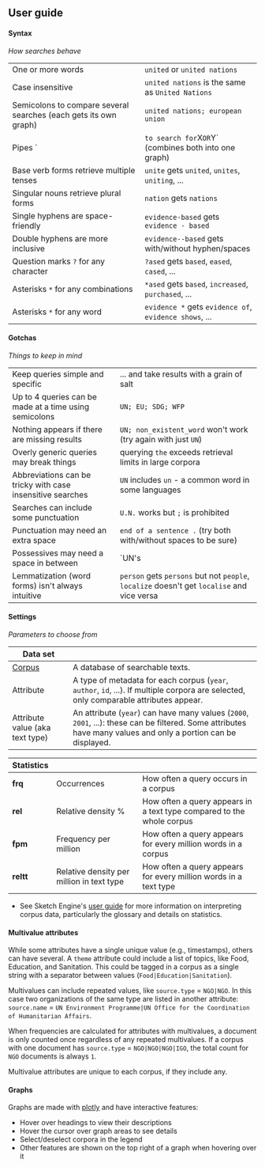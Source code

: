 ## User guide

#### Syntax

*How searches behave*

| | |
|-|-|
| One or more words | `united` or `united nations` |
| Case insensitive | `united nations` is the same as `United Nations` |
| Semicolons to compare several searches (each gets its own graph) | `united nations; european union` |
| Pipes `|` to search for `X` OR `Y` (combines both into one graph) | `United Nations Development Programme | UNDP` |
| Base verb forms retrieve multiple tenses | `unite` gets `united`, `unites`, `uniting`, ... |
| Singular nouns retrieve plural forms | `nation` gets `nations` |
| Single hyphens are space-friendly | `evidence-based` gets `evidence - based` |
| Double hyphens are more inclusive | `evidence--based` gets with/without hyphen/spaces |
| Question marks `?` for any character | `?ased` gets `based`, `eased`, `cased`, ... |
| Asterisks `*` for any combinations | `*ased` gets `based`, `increased`, `purchased`, ... |
| Asterisks `*` for any word | `evidence *` gets `evidence of`, `evidence shows`, ... |

#### Gotchas

*Things to keep in mind*

| | |
|-|-|
| Keep queries simple and specific | ... and take results with a grain of salt |
| Up to 4 queries can be made at a time using semicolons | `UN; EU; SDG; WFP` |
| Nothing appears if there are missing results | `UN; non_existent_word` won't work (try again with just `UN`) |
| Overly generic queries may break things | querying `the` exceeds retrieval limits in large corpora |
| Abbreviations can be tricky with case insensitive searches | `UN` includes `un` - a common word in some languages |
| Searches can include some punctuation | `U.N.` works but `;` is prohibited |
| Punctuation may need an extra space | `end of a sentence .` (try both with/without spaces to be sure) |
| Possessives may need a space in between | `UN's | UN 's`, `United Nations' | United Nations '` |
| Lemmatization (word forms) isn't always intuitive | `person` gets `persons` but not `people`, `localize` doesn't get `localise` and vice versa |

#### Settings

*Parameters to choose from*

| Data set | |
|-|-|
| [Corpus](/corpora) | A database of searchable texts. |
| Attribute | A type of metadata for each corpus (`year`, `author`, `id`, ...). If multiple corpora are selected, only comparable attributes appear. |
| Attribute value (aka text type) | An attribute (`year`) can have many values (`2000`, `2001`, ...): these can be filtered. Some attributes have many values and only a portion can be displayed. |

| Statistics | | |
|-|-|-|
| **frq** | Occurrences | How often a query occurs in a corpus |
| **rel** | Relative density % | How often a query appears in a text type compared to the whole corpus |
| **fpm** | Frequency per million | How often a query appears for every million words in a corpus |
| **reltt** | Relative density per million in text type | How often a query appears for every million words in a text type |

- See Sketch Engine's [user guide](https://www.sketchengine.eu/guide/) for more information on interpreting corpus data, particularly the glossary and details on statistics.

#### Multivalue attributes

While some attributes have a single unique value (e.g., timestamps), others can have several. A `theme` attribute could include a list of topics, like Food, Education, and Sanitation. This could be tagged in a corpus as a single string with a separator between values (`Food|Education|Sanitation`).

Multivalues can include repeated values, like `source.type` = `NGO|NGO`. In this case  two organizations of the same type are listed in another attribute: `source.name` = `UN Environment Programme|UN Office for the Coordination of Humanitarian Affairs`.

When frequencies are calculated for attributes with multivalues, a document is only counted once regardless of any repeated multivalues. If a corpus with one document has `source.type` = `NGO|NGO|NGO|IGO`, the total count for `NGO` documents is always `1`.

Multivalue attributes are unique to each corpus, if they include any.

#### Graphs

Graphs are made with [plotly](https://plotly.com/) and have interactive features:

- Hover over headings to view their descriptions
- Hover the cursor over graph areas to see details
- Select/deselect corpora in the legend
- Other features are shown on the top right of a graph when hovering over it
